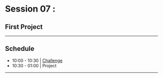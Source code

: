 
# Session 07 : 

## First Project

--- 
## Schedule

- 10:00 - 10:30 | [Challenge](http://www.flexboxdefense.com/)
- 10:30 - 01:00 | Project

---